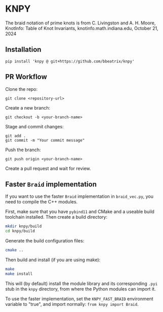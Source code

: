 # KNPY
The braid notation of prime knots is from C. Livingston and A. H. Moore, KnotInfo: Table of Knot Invariants, knotinfo.math.indiana.edu, October 21, 2024

## Installation

```
pip install 'knpy @ git+https://github.com/bbeatrix/knpy'
```

## PR Workflow 

Clone the repo:
```
git clone <repository-url>
```
Create a new branch:
```
git checkout -b <your-branch-name>
```
Stage and commit changes:
```
git add .
git commit -m "Your commit message"
```
Push the branch:
```
git push origin <your-branch-name>
```
Create a pull request and wait for review.

## Faster `Braid` implementation

If you want to use the faster `Braid` implementation in `braid_vec.py`, you need 
to compile the C++ modules.

First, make sure that you have `pybind11` and CMake and a useable build 
toolchain installed. Then create a build directory:

```bash
mkdir knpy/build
cd knpy/build
```

Generate the build configuration files:

```bash
cmake ..
```

Then build and install (if you are using make):

```bash
make
make install
```

This will (by default) install the module library and its corresponding `.pyi` 
stub in the `knpy` directory, from where the Python modules can import it.

To use the faster implementation, set the `KNPY_FAST_BRAID` environment variable 
to "true", and import normally: `from knpy import Braid`.

